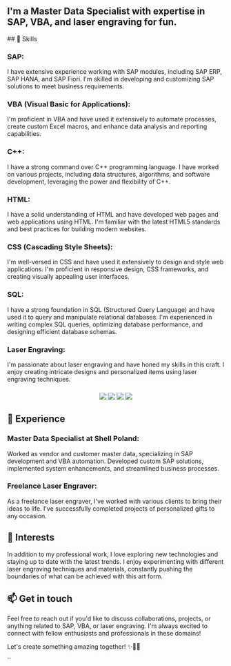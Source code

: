 <div align="Left">

<h2 align="left">I'm a Master Data Specialist with expertise in SAP, VBA, and laser engraving for fun.</h3> 
## 🧰 Skills
  
  

<h3 align="left">SAP:</h3>
<p align="left">I have extensive experience working with SAP modules, including SAP ERP, SAP HANA, and SAP Fiori. I'm skilled in developing and customizing SAP solutions to meet business requirements.</p>

<h3 align="left">VBA (Visual Basic for Applications):</h3>
<p align="left">I'm proficient in VBA and have used it extensively to automate processes, create custom Excel macros, and enhance data analysis and reporting capabilities.</p>

<h3 align="left">C++:</h3>
<p align="left">I have a strong command over C++ programming language. I have worked on various projects, including data structures, algorithms, and software development, leveraging the power and flexibility of C++.</p>

<h3 align="left">HTML:</h3>
<p align="left">I have a solid understanding of HTML and have developed web pages and web applications using HTML. I'm familiar with the latest HTML5 standards and best practices for building modern websites.</p>

<h3 align="left">CSS (Cascading Style Sheets):</h3>
<p align="left">I'm well-versed in CSS and have used it extensively to design and style web applications. I'm proficient in responsive design, CSS frameworks, and creating visually appealing user interfaces.</p>

<h3 align="left">SQL:</h3>
<p align="left">I have a strong foundation in SQL (Structured Query Language) and have used it to query and manipulate relational databases. I'm experienced in writing complex SQL queries, optimizing database performance, and designing efficient database schemas.</p>

<h3 align="left">Laser Engraving:</h3>
<p align="left">I'm passionate about laser engraving and have honed my skills in this craft. I enjoy creating intricate designs and personalized items using laser engraving techniques.</p>

<h3 align="center"></h3> <h3 align="center"></h3> <h3 align="center"></h3> <h3 align="center"></h3>

<p align="center"><img src="https://img.shields.io/badge/-C++-00599C?style=flat-square&logo=c%2B%2B&logoColor=white"> <img src="https://img.shields.io/badge/-HTML-E34F26?style=flat-square&logo=html5&logoColor=white">  <img src="https://img.shields.io/badge/-VBA-007ACC?style=flat-square&logo=vba&logoColor=white"> <img src="https://img.shields.io/badge/-SQL-4479A1?style=flat-square&logo=postgresql&logoColor=white"></p>


## 💼 Experience

<h3 align="left">Master Data Specialist at Shell Poland:</h3>
<p align="left">Worked as vendor and customer master data, specializing in SAP development and VBA automation. Developed custom SAP solutions, implemented system enhancements, and streamlined business processes.</p>

<h3 align="left">Freelance Laser Engraver:</h3>
<p align="left">As a freelance laser engraver, I've worked with various clients to bring their ideas to life. I've successfully completed projects of personalized gifts to any occasion.</p>

## 🌱 Interests

<p align="left">In addition to my professional work, I love exploring new technologies and staying up to date with the latest trends. I enjoy experimenting with different laser engraving techniques and materials, constantly pushing the boundaries of what can be achieved with this art form.</p>

## 📫 Get in touch

<p align="left">Feel free to reach out if you'd like to discuss collaborations, projects, or anything related to SAP, VBA, or laser engraving. I'm always excited to connect with fellow enthusiasts and professionals in these domains!</p>

<div align="left">

</div>

<p align="left">Let's create something amazing together! ✨🔨🔬</p>
``

